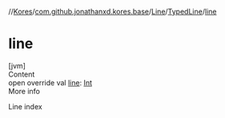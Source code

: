 //[Kores](../../../index.md)/[com.github.jonathanxd.kores.base](../../index.md)/[Line](../index.md)/[TypedLine](index.md)/[line](line.md)



# line  
[jvm]  
Content  
open override val [line](line.md): [Int](https://kotlinlang.org/api/latest/jvm/stdlib/kotlin/-int/index.html)  
More info  


Line index

  



